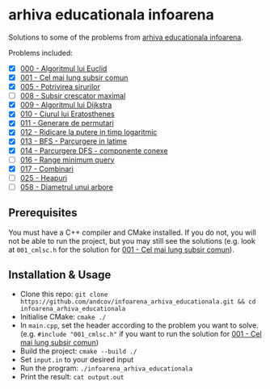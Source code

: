 # arhiva educationala infoarena

Solutions to some of the problems from [arhiva educationala infoarena](https://infoarena.ro/arhiva-educationala).

Problems included:
 - [x] [000 - Algoritmul lui Euclid](https://infoarena.ro/problema/euclid2)
 - [x] [001 - Cel mai lung subsir comun](https://infoarena.ro/problema/cmlsc)
 - [x] [005 - Potrivirea sirurilor](https://infoarena.ro/problema/strmatch)
 - [ ] [008 - Subsir crescator maximal](https://infoarena.ro/problema/scmax)
 - [x] [009 - Algoritmul lui Dijkstra](https://infoarena.ro/problema/dijkstra)
 - [x] [010 - Ciurul lui Eratosthenes](https://infoarena.ro/problema/ciur)
 - [x] [011 - Generare de permutari](https://infoarena.ro/problema/permutari)
 - [x] [012 - Ridicare la putere in timp logaritmic](https://infoarena.ro/problema/lgput)
 - [x] [013 - BFS - Parcurgere in latime](https://infoarena.ro/problema/bfs)
 - [x] [014 - Parcurgere DFS - componente conexe](https://infoarena.ro/problema/dfs)
 - [ ] [016 - Range minimum query](https://infoarena.ro/problema/rmq)
 - [x] [017 - Combinari](https://infoarena.ro/problema/combinari)
 - [ ] [025 - Heapuri](https://infoarena.ro/problema/heapuri)
 - [ ] [058 - Diametrul unui arbore](https://infoarena.ro/problema/darb)

## Prerequisites
You must have a C++ compiler and CMake installed. If you do not, you will not be able to run the project, but you may still see the solutions (e.g. look at `001_cmlsc.h` for the solution for [001 - Cel mai lung subsir comun](https://infoarena.ro/problema/cmlsc)). 

## Installation & Usage
 * Clone this repo: `git clone https://github.com/andcov/infoarena_arhiva_educationala.git && cd infoarena_arhiva_educationala`
 * Initialise CMake: `cmake ./`
 * In `main.cpp`, set the header according to the problem you want to solve. (e.g. `#include "001_cmlsc.h"` if you want to run the solution for [001 - Cel mai lung subsir comun](https://infoarena.ro/problema/cmlsc))
 * Build the project: `cmake --build ./`
 * Set `input.in` to your desired input
 * Run the program: `./infoarena_arhiva_educationala`
 * Print the result: `cat output.out`
